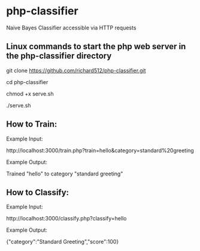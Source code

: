 # php-classifier
Naive Bayes Classifier accessible via HTTP requests

## Linux commands to start the php web server in the php-classifier directory

git clone https://github.com/richard512/php-classifier.git

cd php-classifier

chmod +x serve.sh

./serve.sh

## How to Train:

Example Input:

http://localhost:3000/train.php?train=hello&category=standard%20greeting

Example Output:

Trained "hello" to category "standard greeting"

## How to Classify:

Example Input:

http://localhost:3000/classify.php?classify=hello

Example Output:

{"category":"Standard Greeting","score":100}

